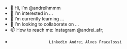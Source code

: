 - 👋 Hi, I’m @andreihmmm
- 👀 I’m interested in ...
- 🌱 I’m currently learning ...
- 💞️ I’m looking to collaborate on ...
- 📫 How to reach me: Instagram @andrei_afr;
-                      Linkedin Andrei Alves Fracalossi

<!---
andreihmmm/andreihmmm is a ✨ special ✨ repository because its `README.md` (this file) appears on your GitHub profile.
You can click the Preview link to take a look at your changes.
--->
